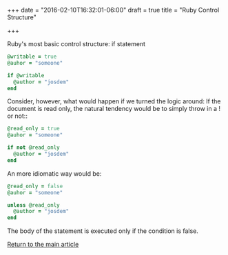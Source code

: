 +++
date = "2016-02-10T16:32:01-06:00"
draft = true
title = "Ruby Control Structure"

+++

Ruby's most basic control structure: if statement

```ruby
@writable = true
@auhor = "someone"

if @writable
  @author = "josdem"
end
```

Consider, however, what would happen if we turned the logic around: If the document is read only, the natural tendency would be to simply throw in a ! or not::

```ruby
@read_only = true
@auhor = "someone"

if not @read_only
  @author = "josdem"
end
```

An more idiomatic way would be:

```ruby
@read_only = false
@auhor = "someone"

unless @read_only
  @author = "josdem"
end
```

The body of the statement is executed only if the condition is false.


[Return to the main article](/techtalk/ruby)
